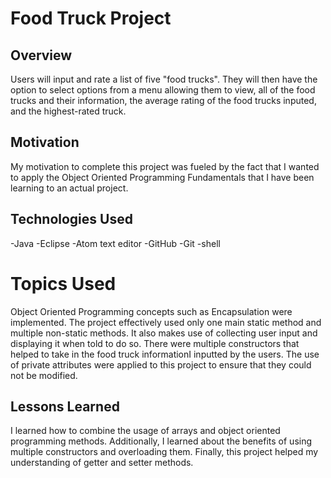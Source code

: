 # Food Truck Project

## Overview
Users will input and rate a list of five "food trucks". They will then have the option to select options from a menu allowing them to view, all of the food trucks and their information, the average rating of the food trucks inputed,  and the highest-rated truck.

## Motivation
My motivation to complete this project was fueled by the fact that I wanted to apply the Object Oriented Programming Fundamentals that I have been learning to an actual project.

## Technologies Used
-Java
-Eclipse
-Atom text editor
-GitHub
-Git
-shell

# Topics Used
Object Oriented Programming concepts such as Encapsulation were implemented. The project effectively used only one main static method and multiple non-static methods. It also makes use of collecting user input and displaying it when told to do so. There were multiple constructors that helped to take in the food truck informationI inputted by the users. The use of private attributes were applied to this project to ensure that they could not be modified.

## Lessons Learned
I learned how to combine the usage of arrays and object oriented programming methods. Additionally, I learned about the benefits of using multiple constructors and overloading them. Finally, this project helped my understanding of getter and setter methods.
